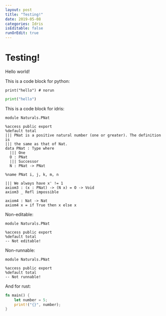 ```yaml
---
layout: post
title: "Testing!"
date: 2019-05-08
categories: Idris
isEditable: false
runOrEdit: true
---
```


# Testing!

Hello world!

This is a code block for python:

```python,norun
print("hello") # norun
```

```python
print("hello")
```

This is a code block for idris:

```idris,editable,path=proofs/naturals.idr,slice=2
module Naturals.PNat

%access public export
%default total
||| PNat is a positive natural number (one or greater). The definition is
||| the same as that of Nat.
data PNat : Type where
  ||| One
  O : PNat
  ||| Successor
  N : PNat -> PNat

%name PNat i, j, k, m, n

||| We always have x' != 1
axiom3 : (x : PNat) -> (N x) = O -> Void
axiom3 _ Refl impossible

axiom4 : Nat -> Nat
axiom4 x = if True then x else x
```

Non-editable:

```idris,path=proofs/naturals.idr,slice=2
module Naturals.PNat

%access public export
%default total
-- Not editable!
```

Non-runnable:

```idris,norun
module Naturals.PNat

%access public export
%default total
-- Not runnable!
```

And for rust:

```rust
fn main() {
    let number = 5;
    print!("{}", number);
}
```